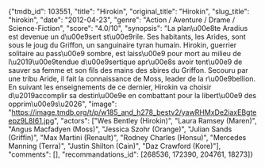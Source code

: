 {"tmdb_id": 103551, "title": "Hirokin", "original_title": "Hirokin", "slug_title": "hirokin", "date": "2012-04-23", "genre": "Action / Aventure / Drame / Science-Fiction", "score": "4.0/10", "synopsis": "La plan\u00e8te Aradius est devenue un d\u00e9sert st\u00e9rile. Ses habitants, les Arides, sont sous le joug du Griffon, un sanguinaire tyran humain. Hirokin, guerrier solitaire au pass\u00e9 sombre, est laiss\u00e9 pour mort au milieu de l\u2019\u00e9tendue d\u00e9sertique apr\u00e8s avoir tent\u00e9 de sauver sa femme et son fils des mains des sbires du Griffon. Secouru par une tribu Aride, il fait la connaissance de Moss, leader de la r\u00e9bellion. En suivant les enseignements de ce dernier, Hirokin va choisir d\u2019accomplir sa destin\u00e9e en combattant pour la libert\u00e9 des opprim\u00e9s\u2026", "image": "https://image.tmdb.org/t/p/w185_and_h278_bestv2/yawRHMxDe2iaxEBgteepz9L8I61.jpg", "actors": ["Wes Bentley (Hirokin)", "Laura Ramsey (Maren)", "Angus Macfadyen (Moss)", "Jessica Szohr (Orange)", "Julian Sands (Griffin)", "Max Martini (Renault)", "Rodney Charles (Honsu)", "Mercedes Manning (Terra)", "Justin Shilton (Cain)", "Daz Crawford (Kore)"], "comments": [], "recommandations_id": [268536, 172390, 204761, 18273]}